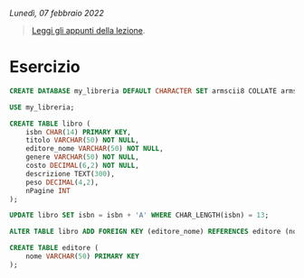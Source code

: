 *Lunedì, 07 febbraio 2022*

> [Leggi gli appunti della lezione](../../notes/07-02-2022.md).

# Esercizio

```sql
CREATE DATABASE my_libreria DEFAULT CHARACTER SET armscii8 COLLATE armscii8_bin;

USE my_libreria;

CREATE TABLE libro (
    isbn CHAR(14) PRIMARY KEY,
    titolo VARCHAR(50) NOT NULL,
    editore_nome VARCHAR(50) NOT NULL,
    genere VARCHAR(50) NOT NULL,
    costo DECIMAL(6,2) NOT NULL,
    descrizione TEXT(300),
    peso DECIMAL(4,2),
    nPagine INT
);

UPDATE libro SET isbn = isbn + 'A' WHERE CHAR_LENGTH(isbn) = 13;

ALTER TABLE libro ADD FOREIGN KEY (editore_nome) REFERENCES editore (nome);

CREATE TABLE editore (
    nome VARCHAR(50) PRIMARY KEY 
);
```